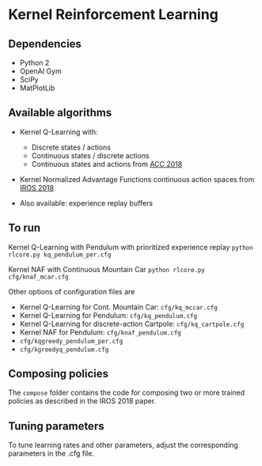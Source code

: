 # Kernel Reinforcement Learning


## Dependencies
- Python 2
- OpenAI Gym
- SciPy
- MatPlotLib

## Available algorithms

- Kernel Q-Learning with: 
    - Discrete states / actions
    - Continuous states / discrete actions
    - Continuous states and actions from [ACC 2018](https://arxiv.org/pdf/1804.07323.pdf)

- Kernel Normalized Advantage Functions continuous action spaces from [IROS 2018](https://katetolstaya.github.io/files/c_2018_tolstaya_etal_b.pdf)

- Also available: experience replay buffers

## To run

Kernel Q-Learning with Pendulum with prioritized experience replay
`python rlcore.py kq_pendulum_per.cfg`

Kernel NAF with Continuous Mountain Car
`python rlcore.py cfg/knaf_mcar.cfg`

Other options of configuration files are   
- Kernel Q-Learning for Cont. Mountain Car: `cfg/kq_mccar.cfg`
- Kernel Q-Learning for Pendulum: `cfg/kq_pendulum.cfg` 
- Kernel Q-Learning for discrete-action Cartpole: `cfg/kq_cartpole.cfg`
- Kernel NAF for Pendulum: `cfg/knaf_pendulum.cfg`
- `cfg/kqgreedy_pendulum_per.cfg`
- `cfg/kgreedyq_pendulum.cfg`

## Composing policies

The `compose` folder contains the code for composing two or more trained policies as described in the IROS 2018 paper. 

## Tuning parameters
To tune learning rates and other parameters, adjust the corresponding parameters in the .cfg file.

